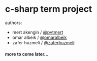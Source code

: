 ﻿# c-sharp term project

authors:
- mert akengin / [@pvtmert]
- omar albeik / [@omaralbeik]
- zafer huzmeli / [@zaferhuzmeli]

#### more to come later...

[@pvtmert]: (//github.com/pvtmert)
[@omaralbeik]: (//github.com/omaralbeik)
[@zaferhuzmeli]: (//github.com/zaferhuzmeli)
